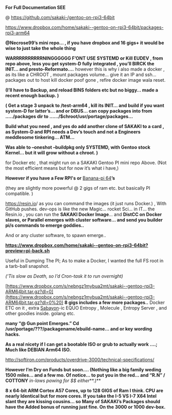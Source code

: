 **For Full Documentation SEE**

\@ <https://github.com/sakaki-/gentoo-on-rpi3-64bit>

<https://www.dropbox.com/home/sakaki--gentoo-on-rpi3-64bit/packages-rpi3-arm64>

**\@Necrose99’s mini repo… , if you have dropbox and 16 gigs+ it would be wise
to just take the whole thing**

**WARRRRRRRRRRNINGGGGGG F’ONT USE SYSTEMD or Kill EUDEV , from repo above, less
you get system-D fully integrated , you’ll BIRCK the INIT… and
presto-Reformato….** however this is why i also made a docker , as its like a CHROOT , mount packages volume... give it an IP and ssh...
packages out to host kill docker poof gone , refire docker image wala reset. 

**(I’ll have to Backup, and reload BINS folders etc but no biggy… made a recent
enough backup. )**

**( Get a stage 3 unpack to /test-arm64 , kill its INIT… and build if you want
system-D for latter’s… and or DBUS… can copy packages into from …../packages dir
to ……/\$chroot/usr/portage/packages…**

**Build what you need , and yes do add another clone of SAKAKI to a card , as
System-D and RPI needs a Dev’s touch and not a Engineers meddlesome tinkering…
ATM…**

**Was able to –oneshot –buildpkg only SYSTEMD, with Gentoo stock Kernel… but it
will grow without a chroot. )**

for Docker etc , that might run on a SAKAKI Gentoo PI mini repo Above. (Not the
most efficient means but for now it’s what i have,)

**However if you have a Few RPI's or** [Banana-pi
64](http://www.banana-pi.org/m64.html)**’s**

(they are slightly more powerful \@ 2 gigs of ram etc. but basically PI
compatible. )

<https://resin.io>/ as you can command the images (it just runs Docker.) , With
GitHub pushes. dev-ops is like the new Magic... rocket Sci… in IT... the
Resin.io , you can run the **SAKAKI Docker Image**… and **DistCC on Docker
slaves, or Parallel emerges with cluster software… and send you builder pi/s
commands to emerge goddies..**

And or any cluster software, to spawn emerge..

**https://www.dropbox.com/home/sakaki--gentoo-on-rpi3-64bit?preview=pi-back.sh**

Useful in Dumping The PI; As to make a Docker, I wanted the full FS root in a
tarb-ball snapshot.

*(‘Tis slow as Death, so I’d Cron-task it to run overnight)*

[https://www.dropbox.com/s/nebngz1mybua2mt/sakaki--gentoo-rpi3-ARM64bit.tar.gz?dl=0](https://www.dropbox.com/s/nebngz1mybua2mt/sakaki--gentoo-rpi3-ARM64bit.tar.gz?dl=0%20)
**8 gigs includes a few more packages..** Docker ETC on it , extra
[Sabayon](sabayon.org)-ic EQUO Entropy , Molecule , Entropy Server , and other
goodies inside. golang etc.

**many “\@ Gun point Emerges.” Cd /usr/portage/???/packagename/ebuild-name… and
or key wording hacks.**

**As a real nicety if I can get a bootable ISO or grub to actually work ….; Much
like DEBIAN Arm64 ISO.**

<http://softiron.com/products/overdrive-3000/technical-specifications/>

**However I’m Dry on Funds but soon…. (Nothing like a big family weding 1500
miles… and a few mo. Of notice… to put you in the red… and “R.N” / COTTONY**
*in-laws pawing for \$\$ either***.)**

**8 x 64-bit ARM Cortex A57 Cores, up to 128 GIGS of Ram I think. CPU are nearly
Identical but for more cores. If you take the I-5 VS I-7 X64 Intel slant they
are kissing cousins… so Many of SAKAKI’s Packages should have the Added bonus of
running just fine. On the 3000 or 1000 dev-box.**


